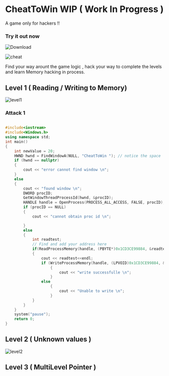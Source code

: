 # CheatToWin WIP ( Work In Progress )
A game only for hackers !!

### Try it out now 
![Download](https://drive.google.com/file/d/1fbkUjzs-Yb0BqocoPxau-vdP7GP11JTu/view?usp=sharing)

![cheat](https://github.com/hackertron/CheatToWin/blob/dev/cheat.gif?raw=true)


Find your way arount the game logic , hack your way to complete the levels and learn Memory hacking in process.

## Level 1 ( Reading / Writing to Memory) 

![level1](https://raw.githubusercontent.com/hackertron/CheatToWin/dev/level1.PNG)

### Attack 1 
``` C++

#include<iostream>
#include<Windows.h>
using namespace std;
int main()
{
	int newValue = 20;
	HWND hwnd = FindWindowA(NULL, "CheatToWin "); // notice the space
	if (hwnd == nullptr)
	{
		cout << "error cannot find window \n";
	}
	else
	{
		cout << "found window \n";
		DWORD procID;
		GetWindowThreadProcessId(hwnd, &procID);
		HANDLE handle = OpenProcess(PROCESS_ALL_ACCESS, FALSE, procID);
		if (procID == NULL)
		{
			cout << "cannot obtain proc id \n";

		}
		else
		{
			int readtest;
			// Find and add your address here 
			if(ReadProcessMemory(handle, (PBYTE*)0x1CD3CE99884, &readtest, sizeof(int), 0))
			{
				cout << readtest<<endl;
				if (WriteProcessMemory(handle, (LPVOID)0x1CD3CE99884, &newValue, sizeof(newValue), 0))				
					{
						cout << "write successfulle \n";
					}
				else
					{
						cout << "Unable to write \n";
					}
			}
		}
	}
	system("pause");
	return 0;
}

```
## Level 2 ( Unknown values )

![level2](https://raw.githubusercontent.com/hackertron/CheatToWin/dev/level2.PNG)

## Level 3 	( MultiLevel Pointer )


